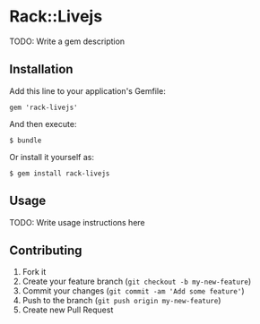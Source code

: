 # Rack::Livejs

TODO: Write a gem description

## Installation

Add this line to your application's Gemfile:

    gem 'rack-livejs'

And then execute:

    $ bundle

Or install it yourself as:

    $ gem install rack-livejs

## Usage

TODO: Write usage instructions here

## Contributing

1. Fork it
2. Create your feature branch (`git checkout -b my-new-feature`)
3. Commit your changes (`git commit -am 'Add some feature'`)
4. Push to the branch (`git push origin my-new-feature`)
5. Create new Pull Request
